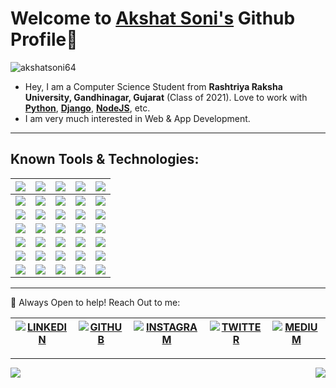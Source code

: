 
<!-- <a href="#"><img src="https://badges.pufler.dev/years/akshatsoni64"></a> -->
<!-- <img alt="GitHub followers" src="https://img.shields.io/github/followers/akshatsoni64?style=social"> -->



# Welcome to [Akshat Soni's](https://akshatsoni64.github.io) Github Profile👋

<img src="https://komarev.com/ghpvc/?username=akshatsoni64&label=Profile%20views&color=0e75b6&style=for-the-badge" alt="akshatsoni64" />

- Hey, I am a Computer Science Student from **Rashtriya Raksha University, Gandhinagar, Gujarat** (Class of 2021). Love to work with [**Python**](https://www.python.org/), [**Django**](https://www.djangoproject.com/), [**NodeJS**](https://nodejs.org/), etc.
- I am very much interested in Web & App Development.

***

## Known Tools & Technologies:

| <img src="https://img.shields.io/badge/node.js%20-%2343853D.svg?&style=for-the-badge&logo=node.js&logoColor=white"/> | <img src="https://img.shields.io/badge/javascript%20-%23323330.svg?&style=for-the-badge&logo=javascript&logoColor=%23F7DF1E"/> | <img src="https://img.shields.io/badge/html5%20-%23E34F26.svg?&style=for-the-badge&logo=html5&logoColor=white"/> | <img src="https://img.shields.io/badge/css3%20-%231572B6.svg?&style=for-the-badge&logo=css3&logoColor=white"/> | <img src="https://img.shields.io/badge/python%20-%2314354C.svg?&style=for-the-badge&logo=python&logoColor=white"/> |
| - | - | - | - | - |
| <img src="https://img.shields.io/badge/c%20-%2300599C.svg?&style=for-the-badge&logo=c&logoColor=white"/> | <img src="https://img.shields.io/badge/c++%20-%2300599C.svg?&style=for-the-badge&logo=c%2B%2B&ogoColor=white"/> | <img src="https://img.shields.io/badge/java-%23ED8B00.svg?&style=for-the-badge&logo=java&logoColor=white"/> | <img src="https://img.shields.io/badge/php-%23777BB4.svg?&style=for-the-badge&logo=php&logoColor=white"/> | <img src="https://img.shields.io/badge/dart-%230175C2.svg?&style=for-the-badge&logo=dart&logoColor=white"/> |
| <img src="https://img.shields.io/badge/markdown-%23000000.svg?&style=for-the-badge&logo=markdown&logoColor=white"/> | <img src="https://img.shields.io/badge/shell_script%20-%23121011.svg?&style=for-the-badge&logo=gnu-bash&logoColor=white"/> | <img src="https://img.shields.io/badge/express.js%20-%23404d59.svg?&style=for-the-badge"/> | <img src="https://img.shields.io/badge/react%20-%2320232a.svg?&style=for-the-badge&logo=react&logoColor=%2361DAFB"/> | <img src="https://img.shields.io/badge/vuejs%20-%2335495e.svg?&style=for-the-badge&logo=vue.js&logoColor=%234FC08D"/> |
| <img src="https://img.shields.io/badge/bootstrap%20-%23563D7C.svg?&style=for-the-badge&logo=bootstrap&logoColor=white"/> | <img src="https://img.shields.io/badge/redux%20-%23593d88.svg?&style=for-the-badge&logo=redux&logoColor=white"/> | <img src="https://img.shields.io/badge/jquery%20-%230769AD.svg?&style=for-the-badge&logo=jquery&logoColor=white"/> | <img src="https://img.shields.io/badge/django%20-%23092E20.svg?&style=for-the-badge&logo=django&logoColor=white"/> | <img src="https://img.shields.io/badge/laravel%20-%23FF2D20.svg?&style=for-the-badge&logo=laravel&logoColor=white"/> |
| <img src="https://img.shields.io/badge/spring%20-%236DB33F.svg?&style=for-the-badge&logo=spring&logoColor=white"/> | <img src="https://img.shields.io/badge/flask%20-%23000.svg?&style=for-the-badge&logo=flask&logoColor=white"/> | <img src="https://img.shields.io/badge/Flutter%20-%2302569B.svg?&style=for-the-badge&logo=Flutter&logoColor=white" /> | <img src="https://img.shields.io/badge/AWS%20-%23FF9900.svg?&style=for-the-badge&logo=amazon-aws&logoColor=white"/> | <img src="https://img.shields.io/badge/heroku%20-%23430098.svg?&style=for-the-badge&logo=heroku&logoColor=white"/> |
| <img src="https://img.shields.io/badge/git%20-%23F05033.svg?&style=for-the-badge&logo=git&logoColor=white"/> | <img src="https://img.shields.io/badge/github%20-%23121011.svg?&style=for-the-badge&logo=github&logoColor=white"/> | <img src="https://img.shields.io/badge/bitbucket%20-%230047B3.svg?&style=for-the-badge&logo=bitbucket&logoColor=white"/> | <img src="https://img.shields.io/badge/docker%20-%230db7ed.svg?&style=for-the-badge&logo=docker&logoColor=white"/> | <img src="https://img.shields.io/badge/azure%20-%230072C6.svg?&style=for-the-badge&logo=azure-devops&logoColor=white"/> |
| <img src="https://img.shields.io/badge/firebase%20-%23039BE5.svg?&style=for-the-badge&logo=firebase"/> | <img src="https://img.shields.io/badge/mysql-%2300f.svg?&style=for-the-badge&logo=mysql&logoColor=white"/> | <img src ="https://img.shields.io/badge/postgres-%23316192.svg?&style=for-the-badge&logo=postgresql&logoColor=white"/> | <img src ="https://img.shields.io/badge/MongoDB-%234ea94b.svg?&style=for-the-badge&logo=mongodb&logoColor=white"/> | <img src ="https://img.shields.io/badge/sqlite-%2307405e.svg?&style=for-the-badge&logo=sqlite&logoColor=white"/> |


***

💬 Always Open to help! Reach Out to me:  <br>

| [![LINKEDIN](https://img.shields.io/badge/linkedin%20-%230077B5.svg?&style=for-the-badge&logo=linkedin&logoColor=white)](https://linkedin.com/in/akshatsoni64) | [![GITHUB](https://img.shields.io/badge/github%20-%23121011.svg?&style=for-the-badge&logo=github&logoColor=white)](https://github.com/akshatsoni64) | [![INSTAGRAM](https://img.shields.io/badge/akshatsoni64%20-%23E4405F.svg?&style=for-the-badge&logo=Instagram&logoColor=white)](https://instagram.com/akshatsoni64) | [![TWITTER](https://img.shields.io/badge/akshat_soni64%20-%231DA1F2.svg?&style=for-the-badge&logo=Twitter&logoColor=white)](https://twitter.com/akshat_soni64) | [![MEDIUM](https://img.shields.io/badge/medium-%2312100E.svg?&style=for-the-badge&logo=medium&logoColor=white)](https://jpoehnelt.medium.com/) |
| -------- | -------------- | -------- | -------------- | -------- |

***

<div>  
<img align="left" src="https://github-readme-stats.vercel.app/api?username=akshatsoni64&show_icons=true&hide_border=true&icon_color=5CFF33&theme=dark">
<img align="right" src="https://github-readme-stats.vercel.app/api/top-langs/?username=akshatsoni64&theme=dark&hide_border=true">
</div>
